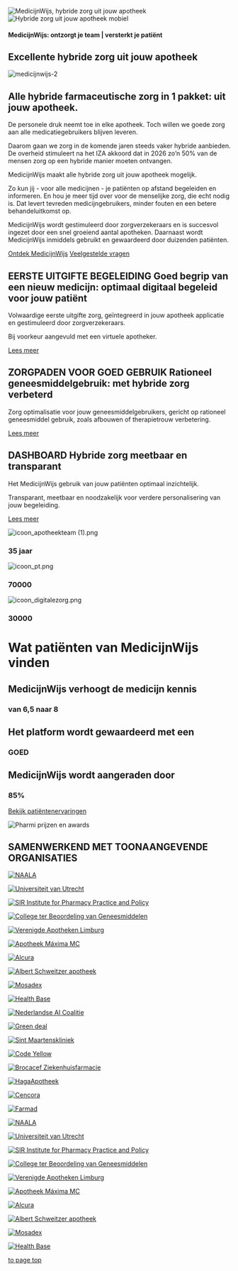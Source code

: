 ![MedicijnWijs, hybride zorg uit jouw apotheek](https://pharmi.info/application/files/cache/thumbnails/istock-1088347818-v4-nl-9551e328b8ed4489a8b5132e4d97e2fe.jpg)![Hybride zorg uit jouw apotheek mobiel](https://pharmi.info/application/files/cache/thumbnails/istock-1088347818-v4-mobile-contrast-7bec55b340c8a789b60053adec7f6009.jpg)

#### MedicijnWijs: ontzorgt je team \| versterkt je patiënt

## Excellente hybride zorg uit jouw apotheek

![medicijnwijs-2](https://pharmi.info/application/files/cache/thumbnails/medicijnwijs-2-c2853000223ddb4e90faf0b313a85be8.jpg)

## Alle hybride farmaceutische zorg in 1 pakket: uit jouw apotheek.

De personele druk neemt toe in elke apotheek. Toch willen we goede zorg aan alle medicatiegebruikers blijven leveren.

Daarom gaan we zorg in de komende jaren steeds vaker hybride aanbieden. De overheid stimuleert na het IZA akkoord dat in 2026 zo’n 50% van de mensen zorg op een hybride manier moeten ontvangen.

MedicijnWijs maakt alle hybride zorg uit jouw apotheek mogelijk.

Zo kun jij - voor alle medicijnen - je patiënten op afstand begeleiden en informeren. En hou je meer tijd over voor de menselijke zorg, die echt nodig is. Dat levert tevreden medicijngebruikers, minder fouten en een betere behandeluitkomst op.

MedicijnWijs wordt gestimuleerd door zorgverzekeraars en is succesvol ingezet door een snel groeiend aantal apotheken. Daarnaast wordt MedicijnWijs inmiddels gebruikt en gewaardeerd door duizenden patiënten.

[Ontdek MedicijnWijs](https://pharmi.info/oplossingen/MedicijnWijs-producten) [Veelgestelde vragen](https://pharmi.info/contact/faq)

## EERSTE UITGIFTE BEGELEIDING    Goed begrip van een nieuw medicijn: optimaal digitaal begeleid voor jouw patiënt

Volwaardige eerste uitgifte zorg, geïntegreerd in jouw apotheek applicatie en gestimuleerd door zorgverzekeraars.

Bij voorkeur aangevuld met een virtuele apotheker.

[Lees meer](https://pharmi.info/oplossingen/MedicijnWijs-producten)

## ZORGPADEN VOOR GOED GEBRUIK   Rationeel geneesmiddelgebruik: met hybride zorg verbeterd

Zorg optimalisatie voor jouw geneesmiddelgebruikers, gericht op rationeel geneesmiddel gebruik, zoals afbouwen of therapietrouw verbetering.

[Lees meer](https://pharmi.info/oplossingen/MedicijnWijs-producten)

## DASHBOARD  Hybride zorg meetbaar en transparant

Het MedicijnWijs gebruik van jouw patiënten optimaal inzichtelijk.

Transparant, meetbaar en noodzakelijk voor verdere personalisering van jouw begeleiding.

[Lees meer](https://pharmi.info/apotheekteam/data-dashboard)

![icoon_apotheekteam (1).png](https://pharmi.info/application/files/cache/thumbnails/icoon-apotheekteam-1-fe7beca65e58e8e56feb0d369d7e973f.png)

### 35 jaar

![icoon_pt.png](https://pharmi.info/application/files/cache/thumbnails/icoon-pt-ff17f2641b79ce1c404ed25ac432f911.png)

### 70000

![icoon_digitalezorg.png](https://pharmi.info/application/files/cache/thumbnails/icoon-digitalezorg-1dc03f094cd514356dafe71a8f6aa444.png)

### 30000

# Wat patiënten van MedicijnWijs vinden

## MedicijnWijs verhoogt de medicijn kennis

### van 6,5 naar 8

## Het platform wordt gewaardeerd met een

### GOED

## MedicijnWijs wordt aangeraden door

### 85%

[Bekijk patiëntenervaringen](https://pharmi.info/patient)

![Pharmi prijzen en awards](https://pharmi.info/application/files/cache/thumbnails/prices-94a81c336c1dddb3ce3a389410b87331.png)

## SAMENWERKEND MET TOONAANGEVENDE ORGANISATIES

[![NAALA](https://pharmi.info/application/files/cache/thumbnails/logo-naala-b9796930b2f0744b920847878295c968.png)](https://naala.nl/)

[![Universiteit van Utrecht](https://pharmi.info/application/files/cache/thumbnails/logo-uu-ce943f39051f63e3247d7f263b0269b4.png)](https://www.uu.nl/)

[![SIR Institute for Pharmacy Practice and Policy](https://pharmi.info/application/files/cache/thumbnails/logo-sir-5f9300677770f2fb71fe0288aab45846.png)](https://sirstevenshof.nl/)

[![College ter Beoordeling van Geneesmiddelen](https://pharmi.info/application/files/cache/thumbnails/log-cbg-2c011dcf0c215d2a67fac0cebf468108.png)](https://www.cbg-meb.nl/)

[![Verenigde Apotheken Limburg](https://pharmi.info/application/files/cache/thumbnails/logo-val-73b9d9a8688d9a441f8cd6cb469204f5.png)](https://www.v-a-l.nl/#)

[![Apotheek Máxima MC](https://pharmi.info/application/files/cache/thumbnails/farmaceutisch-centrum-maxima-7d63fceee5e3e25f65f10f65cf99a28d.png)](https://www.mmc.nl/apotheek/)

[![Alcura](https://pharmi.info/application/files/cache/thumbnails/alcura1-b048199d033c43e0430f00c50222625c.png)](https://www.alcura-health.nl/)

[![Albert Schweitzer apotheek](https://pharmi.info/application/files/cache/thumbnails/logo-asz-sq-f6076d37cc5f667f20934b2fea03fc91.png)](https://www.asz.nl/specialismen/apotheek/apotheek/)

[![Mosadex](https://pharmi.info/application/files/cache/thumbnails/logo-mosadexgroep2020-grijs-oranje-94e248ac4c8b32fb56474df61459a721.png)](https://www.mosadex.nl/)

[![Health Base](https://pharmi.info/application/files/cache/thumbnails/health-base-d767050749b332477af2139fe16d5b3a.png)](https://www.healthbase.nl/)

[![Nederlandse AI Coalitie](https://pharmi.info/application/files/cache/thumbnails/nl-ai-2-bcbea5d9f6cc24540ab926ef1a1ca2d6.png)](https://nlaic.com/)

[![Green deal](https://pharmi.info/application/files/cache/thumbnails/green-deal-7312b5ea089872524e603c320bc43e41.png)](https://www.greendeals.nl/)

[![Sint Maartenskliniek](https://pharmi.info/application/files/cache/thumbnails/smk-7305b4158f907846e44b5db950f29fc7.png)](https://www.maartenskliniek.nl/)

[![Code Yellow](https://pharmi.info/application/files/cache/thumbnails/codeyellow2-868086122eceb44aa127aa159b9a8bc8.png)](https://www.codeyellow.nl/)

[![Brocacef Ziekenhuisfarmacie](https://pharmi.info/application/files/cache/thumbnails/bzf-2-7e7b63c2697109c53781394158b58ed9.png)](https://www.brocacefziekenhuisfarmacie.nl/)

[![HagaApotheek](https://pharmi.info/application/files/cache/thumbnails/hagaziekenhuis-33fa6a53c339918afe8a979abe99dc8c.png)](https://www.hagaziekenhuis.nl/specialismen/apotheek/)

[![Cencora](https://pharmi.info/application/files/cache/thumbnails/ah-53e954be894b8ff9c57ecde048794cfd.png)](https://www.cencora.com/nl/)

[![Farmad](https://pharmi.info/application/files/cache/thumbnails/logo-farmad-816a5fcd5b7a88678250298013d0e20b.png)](https://www.farmad.be/)

[![NAALA](https://pharmi.info/application/files/cache/thumbnails/logo-naala-b9796930b2f0744b920847878295c968.png)](https://naala.nl/)

[![Universiteit van Utrecht](https://pharmi.info/application/files/cache/thumbnails/logo-uu-ce943f39051f63e3247d7f263b0269b4.png)](https://www.uu.nl/)

[![SIR Institute for Pharmacy Practice and Policy](https://pharmi.info/application/files/cache/thumbnails/logo-sir-5f9300677770f2fb71fe0288aab45846.png)](https://sirstevenshof.nl/)

[![College ter Beoordeling van Geneesmiddelen](https://pharmi.info/application/files/cache/thumbnails/log-cbg-2c011dcf0c215d2a67fac0cebf468108.png)](https://www.cbg-meb.nl/)

[![Verenigde Apotheken Limburg](https://pharmi.info/application/files/cache/thumbnails/logo-val-73b9d9a8688d9a441f8cd6cb469204f5.png)](https://www.v-a-l.nl/#)

[![Apotheek Máxima MC](https://pharmi.info/application/files/cache/thumbnails/farmaceutisch-centrum-maxima-7d63fceee5e3e25f65f10f65cf99a28d.png)](https://www.mmc.nl/apotheek/)

[![Alcura](https://pharmi.info/application/files/cache/thumbnails/alcura1-b048199d033c43e0430f00c50222625c.png)](https://www.alcura-health.nl/)

[![Albert Schweitzer apotheek](https://pharmi.info/application/files/cache/thumbnails/logo-asz-sq-f6076d37cc5f667f20934b2fea03fc91.png)](https://www.asz.nl/specialismen/apotheek/apotheek/)

[![Mosadex](https://pharmi.info/application/files/cache/thumbnails/logo-mosadexgroep2020-grijs-oranje-94e248ac4c8b32fb56474df61459a721.png)](https://www.mosadex.nl/)

[![Health Base](https://pharmi.info/application/files/cache/thumbnails/health-base-d767050749b332477af2139fe16d5b3a.png)](https://www.healthbase.nl/)

[to page top](javascript:void(0))